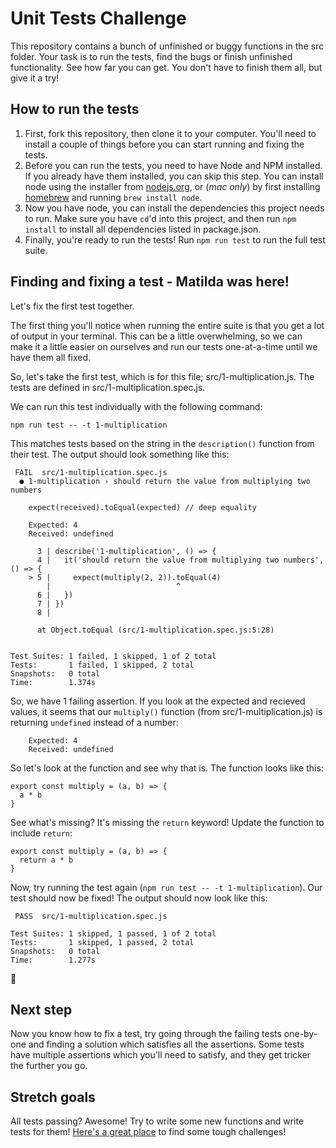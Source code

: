 # Unit Tests Challenge

This repository contains a bunch of unfinished or buggy functions in the src folder. Your task is to run the tests, find the bugs or finish unfinished functionality. See how far you can get. You don't have to finish them all, but give it a try!

## How to run the tests

1. First, fork this repository, then clone it to your computer. You'll need to install a couple of things before you can start running and fixing the tests.
2. Before you can run the tests, you need to have Node and NPM installed. If you already have them installed, you can skip this step. You can install node using the installer from [nodejs.org](https://nodejs.org/en/), or (*mac only*) by first installing [homebrew](https://brew.sh) and running `brew install node`.
3. Now you have node, you can install the dependencies this project needs to run. Make sure you have `cd`'d into this project, and then run `npm install` to install all dependencies listed in package.json.
4. Finally, you're ready to run the tests! Run `npm run test` to run the full test suite.

## Finding and fixing a test - Matilda was here!
Let's fix the first test together.

The first thing you'll notice when running the entire suite is that you get a lot of output in your terminal. This can be a little overwhelming, so we can make it a little easier on ourselves and run our tests one-at-a-time until we have them all fixed.

So, let's take the first test, which is for this file; src/1-multiplication.js. The tests are defined in src/1-multiplication.spec.js.

We can run this test individually with the following command:

```
npm run test -- -t 1-multiplication
```

This matches tests based on the string in the `description()` function from their test. The output should look something like this:

```
 FAIL  src/1-multiplication.spec.js
  ● 1-multiplication › should return the value from multiplying two numbers

    expect(received).toEqual(expected) // deep equality

    Expected: 4
    Received: undefined

      3 | describe('1-multiplication', () => {
      4 |   it('should return the value from multiplying two numbers', () => {
    > 5 |     expect(multiply(2, 2)).toEqual(4)
        |                            ^
      6 |   })
      7 | })
      8 |

      at Object.toEqual (src/1-multiplication.spec.js:5:28)


Test Suites: 1 failed, 1 skipped, 1 of 2 total
Tests:       1 failed, 1 skipped, 2 total
Snapshots:   0 total
Time:        1.374s
```

So, we have 1 failing assertion. If you look at the expected and recieved values, it seems that our `multiply()` function (from src/1-multiplication.js) is returning `undefined` instead of a number:

```
    Expected: 4
    Received: undefined
```

So let's look at the function and see why that is. The function looks like this:

```
export const multiply = (a, b) => {
  a * b
}
```

See what's missing? It's missing the `return` keyword! Update the function to include `return`:

```
export const multiply = (a, b) => {
  return a * b
}
```

Now, try running the test again (`npm run test -- -t 1-multiplication`). Our test should now be fixed! The output should now look like this:

```
 PASS  src/1-multiplication.spec.js

Test Suites: 1 skipped, 1 passed, 1 of 2 total
Tests:       1 skipped, 1 passed, 2 total
Snapshots:   0 total
Time:        1.277s
```

:clap:

## Next step

Now you know how to fix a test, try going through the failing tests one-by-one and finding a solution which satisfies all the assertions. Some tests have multiple assertions which you'll need to satisfy, and they get tricker the further you go.

## Stretch goals

All tests passing? Awesome! Try to write some new functions and write tests for them! [Here's a great place](https://edabit.com/challenges) to find some tough challenges!

